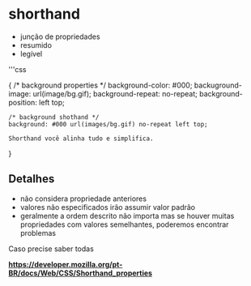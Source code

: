 # shorthand

* junção de propriedades
* resumido
* legível

'''css

{
    /* background properties */
    background-color: #000;
    backuground-image: url(image/bg.gif);
    background-repeat: no-repeat;
    background-position: left top;

    /* background shothand */
    background: #000 url(images/bg.gif) no-repeat left top;

    Shorthand você alinha tudo e simplifica.
}

## Detalhes

* não considera propriedade anteriores
* valores não especificados irão assumir valor padrão
* geralmente a ordem descrito não importa mas se houver muitas propriedades com valores semelhantes, poderemos encontrar problemas

Caso precise saber todas

**https://developer.mozilla.org/pt-BR/docs/Web/CSS/Shorthand_properties**